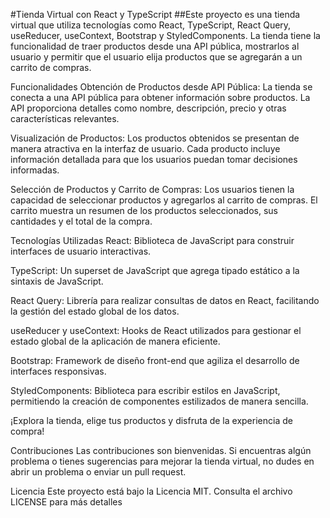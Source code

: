 #Tienda Virtual con React y TypeScript
##Este proyecto es una tienda virtual que utiliza tecnologías como React, TypeScript, React Query, useReducer, useContext, Bootstrap y StyledComponents. La tienda tiene la funcionalidad de traer productos desde una API pública, mostrarlos al usuario y permitir que el usuario elija productos que se agregarán a un carrito de compras.

Funcionalidades
Obtención de Productos desde API Pública: La tienda se conecta a una API pública para obtener información sobre productos. La API proporciona detalles como nombre, descripción, precio y otras características relevantes.

Visualización de Productos: Los productos obtenidos se presentan de manera atractiva en la interfaz de usuario. Cada producto incluye información detallada para que los usuarios puedan tomar decisiones informadas.

Selección de Productos y Carrito de Compras: Los usuarios tienen la capacidad de seleccionar productos y agregarlos al carrito de compras. El carrito muestra un resumen de los productos seleccionados, sus cantidades y el total de la compra.

Tecnologías Utilizadas
React: Biblioteca de JavaScript para construir interfaces de usuario interactivas.

TypeScript: Un superset de JavaScript que agrega tipado estático a la sintaxis de JavaScript.

React Query: Librería para realizar consultas de datos en React, facilitando la gestión del estado global de los datos.

useReducer y useContext: Hooks de React utilizados para gestionar el estado global de la aplicación de manera eficiente.

Bootstrap: Framework de diseño front-end que agiliza el desarrollo de interfaces responsivas.

StyledComponents: Biblioteca para escribir estilos en JavaScript, permitiendo la creación de componentes estilizados de manera sencilla.

¡Explora la tienda, elige tus productos y disfruta de la experiencia de compra!

Contribuciones
Las contribuciones son bienvenidas. Si encuentras algún problema o tienes sugerencias para mejorar la tienda virtual, no dudes en abrir un problema o enviar un pull request.

Licencia
Este proyecto está bajo la Licencia MIT. Consulta el archivo LICENSE para más detalles

